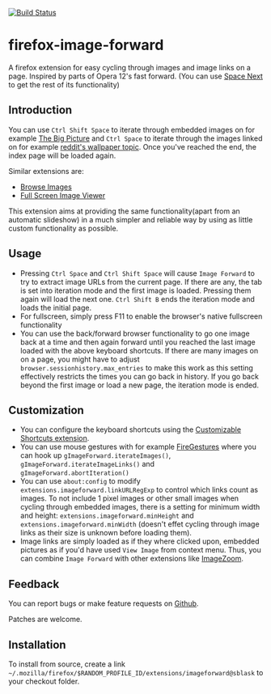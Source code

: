 [![Build Status](https://travis-ci.org/sblask/firefox-image-forward.svg?branch=master)](https://travis-ci.org/sblask/firefox-image-forward)

firefox-image-forward
=====================

A firefox extension for easy cycling through images and image links on a page.
Inspired by parts of Opera 12's fast forward.
(You can use
[Space Next](https://addons.mozilla.org/en-US/firefox/addon/space-next/)
to get the rest of its functionality)


Introduction
------------

You can use `Ctrl Shift Space` to iterate through embedded images on for example
[The Big Picture](http://www.boston.com/bigpicture/)
and `Ctrl Space` to iterate through the images linked on for example
[reddit's wallpaper topic](https://www.reddit.com/r/wallpaper).
Once you've reached the end, the index page will be loaded again.

Similar extensions are:

 - [Browse Images](https://addons.mozilla.org/en-US/firefox/addon/browse-images/)
 - [Full Screen Image Viewer](https://addons.mozilla.org/en-US/firefox/addon/full-screen-image-viewer/)

This extension aims at providing the same functionality(apart from an
automatic slideshow) in a much simpler and reliable way by using as little
custom functionality as possible.

Usage
-----

 - Pressing `Ctrl Space` and `Ctrl Shift Space` will cause `Image Forward` to
   try to extract image URLs from the current page. If there are any, the tab
   is set into iteration mode and the first image is loaded. Pressing them
   again will load the next one. `Ctrl Shift B` ends the iteration mode
   and loads the initial page.
 - For fullscreen, simply press F11 to enable the browser's native fullscreen
   functionality
 - You can use the back/forward browser functionality to go one image back at
   a time and then again forward until you reached the last image loaded with
   the above keyboard shortcuts. If there are many images on on a page, you
   might have to adjust `browser.sessionhistory.max_entries` to make this
   work as this setting effectively restricts the times you can go back in
   history. If you go back beyond the first image or load a new page, the
   iteration mode is ended.

Customization
-------------

 - You can configure the keyboard shortcuts using the
   [Customizable Shortcuts extension](https://addons.mozilla.org/en-US/firefox/addon/customizable-shortcuts/).
 - You can use mouse gestures with for example
   [FireGestures](https://addons.mozilla.org/en-US/firefox/addon/firegestures/)
   where you can hook up
   `gImageForward.iterateImages()`,
   `gImageForward.iterateImageLinks()` and
   `gImageForward.abortIteration()`
 - You can use `about:config` to modify
   `extensions.imageforward.linkURLRegExp` to control which links count as
   images. To not include 1 pixel images or other small images when cycling
   through embedded images, there is a setting for minimum width and height:
   `extensions.imageforward.minHeight` and `extensions.imageforward.minWidth`
   (doesn't effet cycling through image links as their size is unknown before
   loading them).
 - Image links are simply loaded as if they where clicked upon, embedded
   pictures as if you'd have used `View Image` from context menu. Thus,
   you can combine `Image Forward` with other extensions like
   [ImageZoom](https://addons.mozilla.org/en-US/firefox/addon/image-zoom/).

Feedback
--------

You can report bugs or make feature requests on
[Github](https://github.com/sblask/firefox-image-forward).

Patches are welcome.

Installation
------------

To install from source, create a link
`~/.mozilla/firefox/$RANDOM_PROFILE_ID/extensions/imageforward@sblask`
to your checkout folder.

